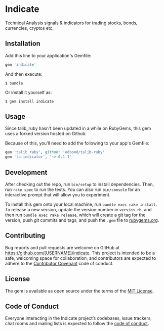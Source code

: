 # Indicate

Technical Analysis signals & indicators for trading stocks, bonds, currencies, cryptos etc.

## Installation

Add this line to your application's Gemfile:

```ruby
gem 'indicate'
```

And then execute:

    $ bundle

Or install it yourself as:

    $ gem install indicate

## Usage

Since talib_ruby hasn't been updated in a while on RubyGems, this gem uses a forked version hosted on Github.

Because of this, you'll need to add the following to your app's Gemfile:

```ruby
gem 'talib_ruby', github: 'edbond/talib-ruby'
gem 'ta-indicator', '~> 0.1.1'
```

## Development

After checking out the repo, run `bin/setup` to install dependencies. Then, run `rake spec` to run the tests. You can also run `bin/console` for an interactive prompt that will allow you to experiment.

To install this gem onto your local machine, run `bundle exec rake install`. To release a new version, update the version number in `version.rb`, and then run `bundle exec rake release`, which will create a git tag for the version, push git commits and tags, and push the `.gem` file to [rubygems.org](https://rubygems.org).

## Contributing

Bug reports and pull requests are welcome on GitHub at https://github.com/[USERNAME]/indicate. This project is intended to be a safe, welcoming space for collaboration, and contributors are expected to adhere to the [Contributor Covenant](http://contributor-covenant.org) code of conduct.

## License

The gem is available as open source under the terms of the [MIT License](https://opensource.org/licenses/MIT).

## Code of Conduct

Everyone interacting in the Indicate project’s codebases, issue trackers, chat rooms and mailing lists is expected to follow the [code of conduct](https://github.com/[USERNAME]/indicate/blob/master/CODE_OF_CONDUCT.md).
